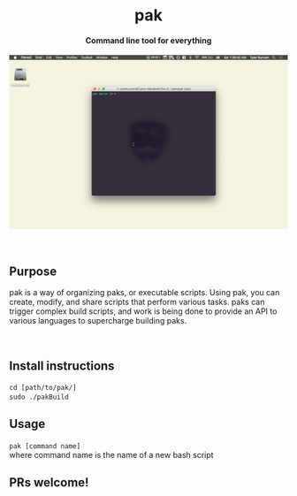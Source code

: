 <h1 align="center">pak</h1>
<h4 align="center">Command line tool for everything</h4>
<p align="center"> 
<img src="https://github.com/tburnam/pak/blob/master/usage.gif">
</p>
<br>

## Purpose
pak is a way of organizing paks, or executable scripts. Using pak, you can create, modify, and share scripts that perform various tasks. paks can trigger complex build scripts, and work is being done to provide an API to various languages to supercharge building paks.

<br>

## Install instructions
`cd [path/to/pak/]`
<br>
`sudo ./pakBuild`

## Usage
`pak [command name]`
<br>
where command name is the name of a new bash script



## PRs welcome!
